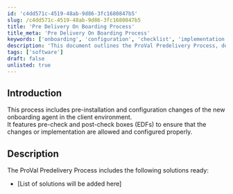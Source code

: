 ```yaml
---
id: 'c4dd571c-4519-48ab-9d86-3fc1680847b5'
slug: /c4dd571c-4519-48ab-9d86-3fc1680847b5
title: 'Pre Delivery On Boarding Process'
title_meta: 'Pre Delivery On Boarding Process'
keywords: ['onboarding', 'configuration', 'checklist', 'implementation', 'client']
description: 'This document outlines the ProVal Predelivery Process, detailing the pre-installation and configuration changes necessary for the new onboarding agent in client environments, including essential pre-check and post-check procedures to ensure proper implementation.'
tags: ['software']
draft: false
unlisted: true
---
```


## Introduction

This process includes pre-installation and configuration changes of the new onboarding agent in the client environment.  
It features pre-check and post-check boxes (EDFs) to ensure that the changes or implementation are allowed and configured properly.

## Description

The ProVal Predelivery Process includes the following solutions ready:  
- [List of solutions will be added here]

